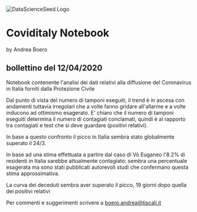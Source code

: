 ![DataScienceSeed Logo](http://www.datascienceseed.com/wp-content/uploads/2018/02/dsst.jpg)

# Coviditaly Notebook
by Andrea Boero
## bollettino del 12/04/2020
Notebook contenente l'analisi dei dati relativi alla diffusione del Coronavirus in Italia forniti dalla Protezione Civile 

Dal punto di vista del numero di tamponi eseguiti, il trend è in ascesa con andamenti tuttavia irregolari che a volte fanno gridare all'allarme e a volte inducono ad ottimismo esagerato. E' chiaro che il numero di tamponi eseguiti determina il numero di contagiati conclamati, quindi è al rapporto tra contagiati e test che si deve guardare (positivi relativi).

In base a questo confronto il picco in Italia sembra stato globalmente superato il 24/3.

In base ad una stima effettuata a partire dal caso di Vò Euganeo l'8.2% di residenti in Italia sarebbe attualmente contagiato: sembra una percentuale esagerata ma sono stati pubblicati autorevoli studi che confermano questa stima approssimativa.

La curva dei deceduti sembra aver superato il picco, 19 giorni dopo quella dei positivi relativi

Per commenti e suggerimenti scrivere a boero.andrea@tiscali.it
